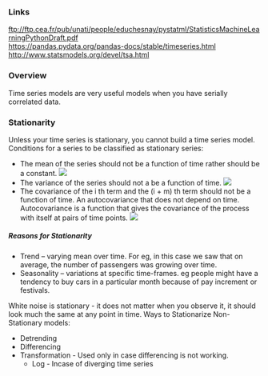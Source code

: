 ### Links
ftp://ftp.cea.fr/pub/unati/people/educhesnay/pystatml/StatisticsMachineLearningPythonDraft.pdf <br/>
https://pandas.pydata.org/pandas-docs/stable/timeseries.html <br/>
http://www.statsmodels.org/devel/tsa.html <br/>


### Overview
Time series models are very useful models when you have serially correlated data.


### Stationarity
Unless your time series is stationary, you cannot build a time series model. <br/>
Conditions for a series to be classified as stationary series:
* The mean of the series should not be a function of time rather should be a constant. 
![](https://www.analyticsvidhya.com/wp-content/uploads/2015/02/Mean_nonstationary.png)
* The variance of the series should not a be a function of time.
![](https://www.analyticsvidhya.com/wp-content/uploads/2015/02/Var_nonstationary.png)
* The covariance of the i th term and the (i + m) th term should not be a function of time. An autocovariance that does not depend on time. Autocovariance is a function that gives the covariance of the process with itself at pairs of time points.
![](https://www.analyticsvidhya.com/wp-content/uploads/2015/02/Cov_nonstationary.png)

##### Reasons for Stationarity
* Trend – varying mean over time. For eg, in this case we saw that on average, the number of passengers was
growing over time.
* Seasonality – variations at specific time-frames. eg people might have a tendency to buy cars in a particular
month because of pay increment or festivals.

White noise is stationary - it does not matter when you observe it, it should look much the same at any point in time.
Ways to Stationarize Non-Stationary models:
* Detrending
* Differencing
* Transformation - Used only in case differencing is not working.
  * Log - Incase of diverging time series
  



